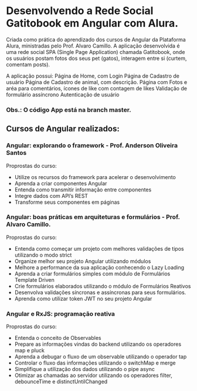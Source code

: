 # Desenvolvendo a Rede Social Gatitobook em Angular com Alura.

Criada como prática do aprendizado dos cursos de Angular da Plataforma Alura, ministradas pelo Prof. Alvaro Camillo. A aplicação desenvolvida é uma rede social SPA (Single Page Application) chamada Gatitobook, onde os usuários postam fotos dos seus pet (gatos), interagem entre si (curtem, comentam posts). 

A aplicação possui:
Página de Home, com Login
Página de Cadastro de usuário
Página de Cadastro de animal, com descrição.
Página com Fotos e aréa para comentários, ícones de like com contagem de likes
Validação de formulário assíncrono
Autenticação de usuário

### Obs.: O código App está na branch master.

## Cursos de Angular realizados:

### Angular: explorando o framework - Prof. Anderson Oliveira Santos

Proprostas do curso:
* Utilize os recursos do framework para acelerar o desenvolvimento
* Aprenda a criar componentes Angular
* Entenda como transmitir informação entre componentes
* Integre dados com API’s REST
* Transforme seus componentes em páginas

### Angular: boas práticas em arquiteturas e formulários - Prof. Alvaro Camillo.

Proprostas do curso:
* Entenda como começar um projeto com melhores validações de tipos utilizando o modo strict
* Organize melhor seu projeto Angular utilizando módulos
* Melhore a performance da sua aplicação conhecendo o Lazy Loading
* Aprenda a criar formulários simples com módulo de Formulários Template Driven
* Crie formulários elaborados utilizando o módulo de Formulários Reativos
* Desenvolva validações síncronas e assíncronas para seus formulários.
* Aprenda como utilizar token JWT no seu projeto Angular

### Angular e RxJS: programação reativa

Proprostas do curso:
* Entenda o conceito de Observables
* Prepare as informações vindas do backend utilizando os operadores map e pluck
* Aprenda a debugar o fluxo de um observable utilizando o operador tap
* Controlar o fluxo das informações utilizando o switchMap e merge
* Simplifique a utilização dos dados utilizando o pipe async
* Otimizar as chamadas ao servidor utilizando os operadores filter, debounceTime e distinctUntilChanged
